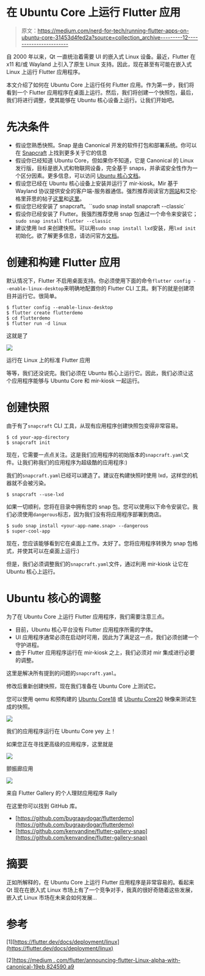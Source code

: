 # 在 Ubuntu Core 上运行 Flutter 应用

> 原文：<https://medium.com/nerd-for-tech/running-flutter-apps-on-ubuntu-core-31453d4fed2a?source=collection_archive---------12----------------------->

自 2000 年以来，Qt 一直统治着需要 UI 的嵌入式 Linux 设备。最近，Flutter 在 x11 和/或 Wayland 上引入了原生 Linux 支持。因此，现在甚至有可能在嵌入式 Linux 上运行 Flutter 应用程序。

本文介绍了如何在 Ubuntu Core 上运行任何 Flutter 应用。作为第一步，我们将看到一个 Flutter 应用程序在桌面上运行。然后，我们将创建一个快照包，最后，我们将进行调整，使其能够在 Ubuntu 核心设备上运行。让我们开始吧。

# **先决条件**

*   假设您熟悉快照。Snap 是由 Canonical 开发的软件打包和部署系统。你可以在 [Snapcraft](https://snapcraft.io/docs) 上找到更多关于它的信息
*   假设你已经知道 Ubuntu Core，但如果你不知道，它是 Canonical 的 Linux 发行版，目标是嵌入式和物联网设备，完全基于 snaps，并承诺安全性作为一个区分因素。更多信息，可以访问 [Ubuntu 核心文档](https://ubuntu.com/core/docs)。
*   假设您已经在 Ubuntu 核心设备上安装并运行了 mir-kiosk。Mir 基于 Wayland 协议提供安全的客户端-服务器通信。强烈推荐阅读官方[网站](https://mir-server.io/)和艾伦·格里菲思的帖子[这里](https://snapcraft.io/blog/mir-kiosk-uses-mir)和[这里](https://ubuntu.com/blog/creating-graphical-shells-try-mir-in-a-virtual-machine)。
*   假设您已经安装了 snapcraft。``sudo snap install snapcraft --classic`
*   假设你已经安装了 Flutter。我强烈推荐使用 snap 包通过一个命令来安装它；`sudo snap install flutter --classic`
*   建议使用 lxd 来创建快照。可以用`sudo snap install lxd`安装，用`lxd init`初始化。欲了解更多信息，请访问官方[文档](https://linuxcontainers.org/lxd/getting-started-cli/#ubuntu)。

# 创建和构建 Flutter 应用

默认情况下，Flutter 不启用桌面支持。你必须使用下面的命令`flutter config --enable-linux-desktop`来明确地配置你的 Flutter CLI 工具。剩下的就是创建项目并运行它。很简单。

```
$ flutter config --enable-linux-desktop
$ flutter create flutterdemo
$ cd flutterdemo
$ flutter run -d linux 
```

这就是了

![](img/90a310f8d79c81db82e02aba63d35e23.png)

运行在 Linux 上的标准 Flutter 应用

等等，我们还没说完。我们必须在 Ubuntu 核心上运行它。因此，我们必须让这个应用程序能够与 Ubuntu Core 和 mir-kiosk 一起运行。

# 创建快照

由于有了`snapcraft` CLI 工具，从现有应用程序创建快照包变得非常容易。

```
$ cd your-app-directory
$ snapcraft init
```

现在，它需要一点点关注。这是我们应用程序的初始版本的`snapcraft.yaml`文件。让我们称我们的应用程序为超级酷的应用程序:)

我们的`snapcraft.yaml`已经可以建造了。建议在构建快照时使用 lxd，这样您的机器就不会被污染。

```
$ snapcraft --use-lxd
```

如果一切顺利，您将在目录中拥有您的 snap 包。您可以使用以下命令安装它。我们必须使用`dangerous`标志，因为我们没有将应用程序部署到商店。

```
$ sudo snap install <your-app-name.snap> --dangerous
$ super-cool-app
```

现在，您应该能够看到它在桌面上工作。太好了。您将应用程序转换为 snap 包格式，并使其可以在桌面上运行:)

但是，我们必须调整我们的`snapcraft.yaml`文件，通过利用 mir-kiosk 让它在 Ubuntu 核心上运行。

# Ubuntu 核心的调整

为了在 Ubuntu Core 上运行 Flutter 应用程序，我们需要注意三点。

*   目前，Ubuntu 核心平台没有 Flutter 应用程序所需的字体。
*   UI 应用程序通常必须在启动时可用，因此为了满足这一点，我们必须创建一个守护进程。
*   由于 Flutter 应用程序运行在 mir-kiosk 之上，我们必须对 mir 集成进行必要的调整。

这里是解决所有提到的问题的`snapcraft.yaml`。

修改后重新创建快照，现在我们准备在 Ubuntu Core 上测试它。

您可以使用 qemu 和预构建的 [Ubuntu Core18](https://cdimage.ubuntu.com/ubuntu-core/18/stable/current/) 或 [Ubuntu Core20](https://cdimage.ubuntu.com/ubuntu-core/20/stable/current/) 映像来测试生成的快照。

![](img/10703051f6adba83dedac564e8c677fb.png)

我们的应用程序运行在 Ubuntu Core yey 上！

如果您正在寻找更高级的应用程序，这里就是

![](img/40f17e49a97a1df3d362b34020cf258f.png)

颤振廊应用

![](img/0d0554cadfa86422c414164ed8da2331.png)

来自 Flutter Gallery 的个人理财应用程序 Rally

在这里你可以找到 GitHub 库。

*   [https://github.com/bugraaydogar/flutterdemo](https://github.com/bugraaydogar/flutterdemo)
*   [https://github.com/kenvandine/flutter-gallery-snap](https://github.com/kenvandine/flutter-gallery-snap)

# 摘要

正如所解释的，在 Ubuntu Core 上运行 Flutter 应用程序是非常容易的。看起来 Qt 现在在嵌入式 Linux 市场上有了一个竞争对手，我真的很好奇随着这些发展，嵌入式 Linux 市场在未来会如何发展…

# 参考

[1][https://flutter.dev/docs/deployment/linux](https://flutter.dev/docs/deployment/linux)

[2][https://medium . com/flutter/announcing-flutter-Linux-alpha-with-canonical-19eb 824590 a9](/flutter/announcing-flutter-linux-alpha-with-canonical-19eb824590a9)